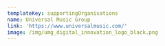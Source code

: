 ```yaml
---
templateKey: supportingOrganisations
name: Universal Music Group
link: 'https://www.universalmusic.com/'
image: /img/umg_digital_innovation_logo_black.png
---
```

